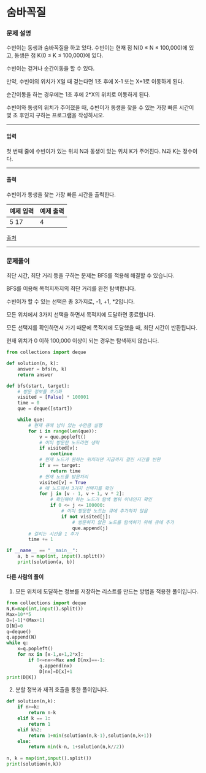 # 숨바꼭질

### 문제 설명

수빈이는 동생과 숨바꼭질을 하고 있다. 수빈이는 현재 점 N(0 ≤ N ≤ 100,000)에 있고, 동생은 점 K(0 ≤ K ≤ 100,000)에 있다.   

수빈이는 걷거나 순간이동을 할 수 있다.   

만약, 수빈이의 위치가 X일 때 걷는다면 1초 후에 X-1 또는 X+1로 이동하게 된다.   

순간이동을 하는 경우에는 1초 후에 2\*X의 위치로 이동하게 된다.   

수빈이와 동생의 위치가 주어졌을 때, 수빈이가 동생을 찾을 수 있는 가장 빠른 시간이 몇 초 후인지 구하는 프로그램을 작성하시오.   

---

#### 입력

첫 번째 줄에 수빈이가 있는 위치 N과 동생이 있는 위치 K가 주어진다. N과 K는 정수이다.

---

#### 출력

수빈이가 동생을 찾는 가장 빠른 시간을 출력한다.   

| 예제 입력 | 예제 출력 |
|----------|----------|
|   5 17   |      4   |

[출처](https://www.acmicpc.net/problem/1697)

---

### 문제풀이

최단 시간, 최단 거리 등을 구하는 문제는 BFS를 적용해 해결할 수 있습니다.   

BFS를 이용해 목적지까지의 최단 거리를 완전 탐색합니다.   

수빈이가 할 수 있는 선택은 총 3가지로, -1, +1, \*2입니다.   

모든 위치에서 3가지 선택을 하면서 목적지에 도달하면 종료합니다.   

모든 선택지를 확인하면서 가기 때문에 목적지에 도달했을 때, 최단 시간이 반환됩니다.   

현재 위치가 0 이하 100,000 이상이 되는 경우는 탐색하지 않습니다.      

~~~python
from collections import deque

def solution(n, k):
    answer = bfs(n, k)
    return answer

def bfs(start, target):
    # 방문 정보를 초기화
    visited = [False] * 100001
    time = 0
    que = deque([start])

    while que:
        # 현재 큐에 남아 있는 수만큼 실행
        for i in range(len(que)):
            v = que.popleft()
            # 이미 방문한 노드라면 생략
            if visited[v]:
                continue
            # 현재 노드가 원하는 위치라면 지금까지 걸린 시간을 반환
            if v == target:
                return time
            # 현재 노드를 방문처리
            visited[v] = True
            # 매 노드에서 3가지 선택지를 확인
            for j in [v - 1, v + 1, v * 2]:
                # 확인해야 하는 노드가 탐색 범위 이내인지 확인
                if 0 <= j <= 100000:
                    # 이미 방문한 노드는 큐에 추가하지 않음
                    if not visited[j]:
                        # 방문하지 않은 노드를 탐색하기 위해 큐에 추가
                        que.append(j)
        # 걸리는 시간을 1 추가
        time += 1

if __name__ == "__main__":
    a, b = map(int, input().split())
    print(solution(a, b))
~~~

#### 다른 사람의 풀이

1. 모든 위치에 도달하는 정보를 저장하는 리스트를 만드는 방법을 적용한 풀이입니다.

~~~python
from collections import deque
N,K=map(int,input().split())
Max=10**5
D=[-1]*(Max+1)
D[N]=0
q=deque()
q.append(N)
while q:
    x=q.popleft()
    for nx in [x-1,x+1,2*x]:
        if 0<=nx<=Max and D[nx]==-1:
            q.append(nx)
            D[nx]=D[x]+1
print(D[K])
~~~

2. 분할 정복과 재귀 호출을 통한 풀이입니다.

~~~python
def solution(n,k):
    if n>=k:
        return n-k
    elif k == 1:
        return 1
    elif k%2:
        return 1+min(solution(n,k-1),solution(n,k+1))
    else:
        return min(k-n, 1+solution(n,k//2))
    
n, k = map(int,input().split())
print(solution(n,k))
~~~
